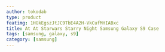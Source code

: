 ```yaml
---
author: tokodab
type: product
featimg: 1HGkEgszJtJC9TbE4A2H-VkCufMHIABxc
title: At At Starwars Starry Night Samsung Galaxy S9 Case
tags: [samsung, galaxy, s9]
category: [samsung]
---
```

